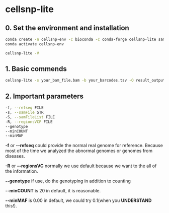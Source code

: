 # cellsnp-lite

## 0. Set the environment and installation
```bash
conda create -n cellsnp-env -c bioconda -c conda-forge cellsnp-lite samtools bcftools htslib zlib liblzma -y
conda activate cellsnp-env

cellsnp-lite -V
```


## 1. Basic commends

```bash
cellsnp-lite -s your_bam_file.bam -b your_barcodes.tsv -O result_output -p 10 --minMAF 0.05 -minCOUNT 20 --gzip -f hg38_genome.fa --genotype
```

## 2. Important parameters
```bash
-f, --refseq FILE
-s, --samFile STR
-S, --samFileList FILE
-R, --regionsVCF FILE
--genotype
--minCOUNT 
--minMAF
```

**-f** or **--refseq** could provide the normal real genome for reference. Because most of the time we analyzed the abnormal genomes or genomes from diseases.

**-R** or **--regionsVC** normally we use default because we want to the all of the information.

**--genotype** if use, do the genotyping in addition to counting

**--minCOUNT** is 20 in default, it is reasonable.

**--minMAF** is 0.00 in default, we could try 0.1(when you **UNDERSTAND** this!).